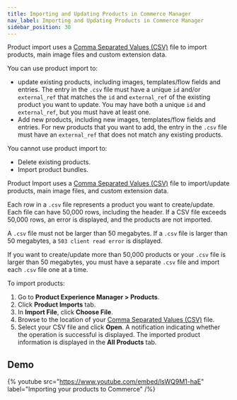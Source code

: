 ```yaml
---
title: Importing and Updating Products in Commerce Manager
nav_label: Importing and Updating Products in Commerce Manager
sidebar_position: 30
---
```


Product import uses a [Comma Separated Values (CSV)](/docs/pxm/products/importing-products/product-importer-csv) file to import products, main image files and custom extension data.

You can use product import to:

- update existing products, including images, templates/flow fields and entries. The entry in the `.csv` file must have a unique `id` and/or `external_ref` that matches the `id` and `external_ref` of the existing product you want to update. You may have both a unique `id` and `external_ref`, but you must have at least one.
- Add new products, including new images, templates/flow fields and entries. For new products that you want to add, the entry in the `.csv` file must have an `external_ref` that does not match any existing products.

You cannot use product import to:

- Delete existing products.
- Import product bundles.

Product Import uses a [Comma Separated Values (CSV)](/docs/pxm/products/importing-products/product-importer-csv) file to import/update products, main image files, and custom extension data. 

Each row in a `.csv` file represents a product you want to create/update. Each file can have 50,000 rows, including the header. If a CSV file exceeds 50,000 rows, an error is displayed, and the products are not imported. 

A `.csv` file must not be larger than 50 megabytes. If a `.csv` file is larger than 50 megabytes, a `503 client read error` is displayed.  

If you want to create/update more than 50,000 products or your `.csv` file is larger than 50 megabytes, you must have a separate `.csv` file and import each `.csv` file one at a time.

To import products:

1. Go to **Product Experience Manager > Products**.
1. Click **Product Imports** tab.
1. In **Import File**, click **Choose File**.
1. Browse to the location of your [Comma Separated Values (CSV)](/docs/pxm/products/importing-products/product-importer-csv) file.
1. Select your CSV file and click **Open**. A notification indicating whether the operation is successful is displayed. The imported product information is displayed in the **All Products** tab.

## Demo

{% youtube src="https://www.youtube.com/embed/lsWQ9M1-haE" label="Importing your products to Commerce" /%}
